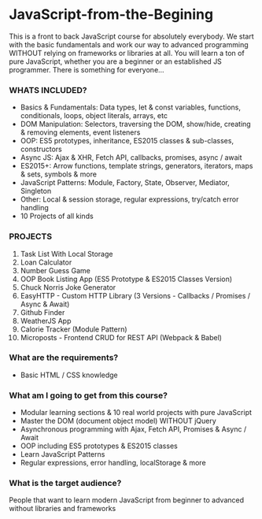 # JavaScript-from-the-Begining

This is a front to back JavaScript course for absolutely everybody. We start with the basic fundamentals and work our way to advanced programming WITHOUT relying on frameworks or libraries at all. You will learn a ton of pure JavaScript, whether you are a beginner or an established JS programmer. There is something for everyone...



### WHATS INCLUDED? 

- Basics & Fundamentals: Data types, let & const variables, functions, conditionals, loops, object literals, arrays, etc
- DOM Manipulation: Selectors, traversing the DOM, show/hide, creating & removing elements, event listeners
- OOP: ES5 prototypes, inheritance, ES2015 classes & sub-classes, constructors
- Async JS: Ajax & XHR, Fetch API, callbacks, promises, async / await
- ES2015+: Arrow functions, template strings, generators, iterators, maps & sets, symbols & more
- JavaScript Patterns: Module, Factory, State, Observer, Mediator, Singleton
- Other: Local & session storage, regular expressions, try/catch error handling
- 10 Projects of all kinds




### PROJECTS

1. Task List With Local Storage
2. Loan Calculator
3. Number Guess Game
4. OOP Book Listing App (ES5 Prototype & ES2015 Classes Version)
5. Chuck Norris Joke Generator
6. EasyHTTP - Custom HTTP Library (3 Versions - Callbacks / Promises / Async & Await)
7. Github Finder
8. WeatherJS App
9. Calorie Tracker (Module Pattern)
10. Microposts - Frontend CRUD for REST API (Webpack & Babel)


### What are the requirements?

- Basic HTML / CSS knowledge

### What am I going to get from this course?

- Modular learning sections & 10 real world projects with pure JavaScript
- Master the DOM (document object model) WITHOUT jQuery
- Asynchronous programming with Ajax, Fetch API, Promises & Async / Await
- OOP including ES5 prototypes & ES2015 classes
- Learn JavaScript Patterns
- Regular expressions, error handling, localStorage & more

### What is the target audience?

People that want to learn modern JavaScript from beginner to advanced without libraries and frameworks
